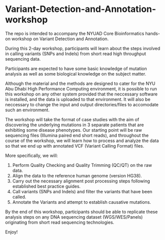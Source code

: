 # Variant-Detection-and-Annotation-workshop
The repo is intended to accompany the NYUAD Core Bioinformatics hands-on workshop on Variant Detection and Annotation.

During this 2-day workshop, participants will learn about the steps involved in calling variants (SNPs and Indels) from short read high throughput sequencing data.

Participants are expected to have some basic knowledge of mutation analysis as well as some biological knowledge on the subject matter.

Although the material and the methods are designed to cater for the NYU Abu Dhabi High Performance Computing environment, it is possible to run this workshop on any other system provided that the neccessary software is installed, and the data is uploaded to that environment. It will also be neccessary to change the input and output directories/files to accomodate such an environment.

The workshop will take the format of case studies with the aim of discovering the underlying mutations in 3 separate patients that are exhibiting some disease phenotypes. Our starting point will be raw sequencing files (Illumina paired end short reads), and throughout the course of the workshop, we will learn how to process and analyze the data so that we end up with annotated VCF (Variant Calling Format) files.

More specifically, we will:

  1. Perform Quality Checking and Quality Trimming (QC/QT) on the raw data.
  2. Align the data to the reference human genome (version HG38).
  3. Carry out the necessary alignment post processing steps following established best practice guides.
  4. Call variants (SNPs and Indels) and filter the variants that have been called.
  5. Annotate the Variants and attempt to establish causative mutations.

By the end of this workshop, participants should be able to replicate these analysis steps on any DNA sequencing dataset (WGS/WES/Panels) originating from short read sequencing technologies.


Enjoy!
